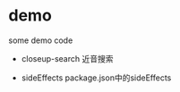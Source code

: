 # demo
some demo code

- closeup-search        近音搜索

- sideEffects           package.json中的sideEffects
